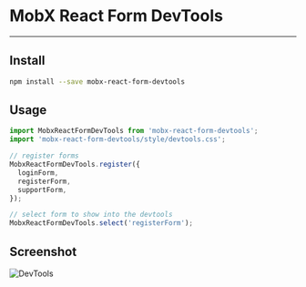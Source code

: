 # MobX React Form DevTools

---

## Install

```bash
npm install --save mobx-react-form-devtools
```

## Usage

```javascript
import MobxReactFormDevTools from 'mobx-react-form-devtools';
import 'mobx-react-form-devtools/style/devtools.css';

// register forms
MobxReactFormDevTools.register({
  loginForm,
  registerForm,
  supportForm,
});

// select form to show into the devtools
MobxReactFormDevTools.select('registerForm');
```

## Screenshot

![DevTools](https://github.com/foxhound87/mobx-react-form-devtools/blob/master/screenshot.png?raw=true)
